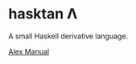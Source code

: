 # hasktan Λ

A small Haskell derivative language.

[Alex Manual](https://haskell-alex.readthedocs.io/en/latest/introduction.html)
